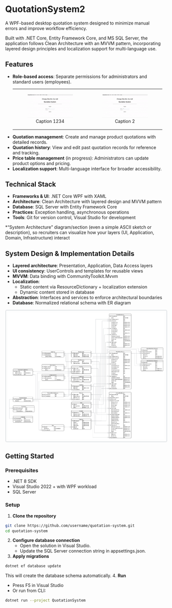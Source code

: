 # QuotationSystem2
A WPF-based desktop quotation system designed to minimize manual errors and improve workflow efficiency. 

Built with .NET Core, Entity Framework Core, and MS SQL Server, the application follows Clean Architecture with an MVVM pattern, incorporating layered design principles and localization support for multi-language use.

## Features
- **Role-based access**: Separate permissions for administrators and standard users (employees).
  <p align="center" >
  <table>
    <tr>
      <td>
        <figure>
          <img src="Resources/TempGIF.gif" width="400">
          <br>
          <figcaption align="center">Caption 1234</figcaption>
        </figure>
      </td>
      <td>
        <figure>
          <img src="Resources/TempGIF.gif" width="400">
          <br>
          <figcaption align="center">Caption 2</figcaption>
        </figure>
      </td>
    </tr>
  </table>
</p>



- **Quotation management**: Create and manage product quotations with detailed records.
- **Quotation history**: View and edit past quotation records for reference and tracking.
- **Price table management** (in progress): Administrators can update product options and pricing.
- **Localization support**: Multi-language interface for broader accessibility.

## Technical Stack
- **Frameworks & UI**: .NET Core WPF with XAML
- **Architecture**: Clean Architecture with layered design and MVVM pattern
- **Database**: SQL Server with Entity Framework Core
- **Practices**: Exception handling, asynchronous operations
- **Tools**: Git for version control, Visual Studio for development

*“System Architecture” diagram/section (even a simple ASCII sketch or description), so recruiters can visualize how your layers (UI, Application, Domain, Infrastructure) interact

## System Design & Implementation Details
- **Layered architecture**: Presentation, Application, Data Access layers
- **UI consistency**: UserControls and templates for reusable views
- **MVVM**: Data binding with CommunityToolkit.Mvvm
- **Localization**:
  - Static content via ResourceDictionary + localization extension
  - Dynamic content stored in database
- **Abstraction**: Interfaces and services to enforce architectural boundaries
- **Database**: Normalized relational schema with ER diagram
<p align="center">
  <img src="Resources/ERdiagram.png"
       alt="ER Diagram"
       width="1000"
       style="border: 3px solid #E7E9EB; border-radius: 5px; padding: 5px;">
</p>

## Getting Started
### Prerequisites
- .NET 8 SDK
- Visual Studio 2022 + with WPF workload
- SQL Server

### Setup
1. **Clone the repository**
  ```sh  
  git clone https://github.com/username/quotation-system.git
  cd quotation-system
  ```
2. **Configure database connection**
   - Open the solution in Visual Studio.
   - Update the SQL Server connection string in appsettings.json.
3. **Apply migrations**
  ```sh  
  dotnet ef database update
  ```
  This will create the database schema automatically.
4. **Run**
  - Press F5 in Visual Studio
  - Or run from CLI:
  ```sh
  dotnet run --project QuotationSystem
  ```
